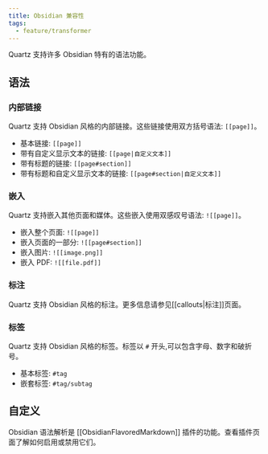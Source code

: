```yaml
---
title: Obsidian 兼容性
tags:
  - feature/transformer
---
```


Quartz 支持许多 Obsidian 特有的语法功能。

## 语法

### 内部链接

Quartz 支持 Obsidian 风格的内部链接。这些链接使用双方括号语法: `[[page]]`。

- 基本链接: `[[page]]`
- 带有自定义显示文本的链接: `[[page|自定义文本]]`
- 带有标题的链接: `[[page#section]]`
- 带有标题和自定义显示文本的链接: `[[page#section|自定义文本]]`

### 嵌入

Quartz 支持嵌入其他页面和媒体。这些嵌入使用双感叹号语法: `![[page]]`。

- 嵌入整个页面: `![[page]]`
- 嵌入页面的一部分: `![[page#section]]`
- 嵌入图片: `![[image.png]]`
- 嵌入 PDF: `![[file.pdf]]`

### 标注

Quartz 支持 Obsidian 风格的标注。更多信息请参见[[callouts|标注]]页面。

### 标签

Quartz 支持 Obsidian 风格的标签。标签以 `#` 开头,可以包含字母、数字和破折号。

- 基本标签: `#tag`
- 嵌套标签: `#tag/subtag`

## 自定义

Obsidian 语法解析是 [[ObsidianFlavoredMarkdown]] 插件的功能。查看插件页面了解如何启用或禁用它们。 